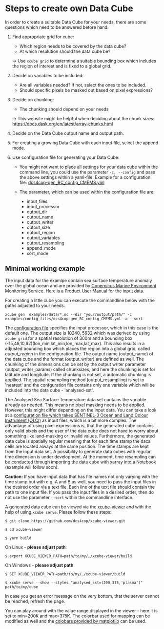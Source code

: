 # Steps to create own Data Cube

In order to create a suitable Data Cube for your needs, there are some questions which need to be answered before hand. 

1. Find appropriate grid for cube:
    * Which region needs to be covered by the data cube? 
    * At which resolution should the data cube be? 

    &rarr; Use `xcube grid` to determine a suitable bounding box which includes the region of interest 
    and is fixed to a global grid. 

2. Decide on variables to be included:
    * Are all variables needed? If not, select the ones to be included.
    * Should specific pixels be masked out based on pixel expressions? 

3. Decide on chunking:
    * The chunking should depend on your needs

    &rarr; This website might be helpful when deciding about the chunk sizes:  https://docs.dask.org/en/latest/array-chunks.html

4. Decide on the Data Cube output name and output path.

5. For creating a growing Data Cube with each input file, select the append mode. 
    
6. Use configuration file for generating your Data Cube:
    * You might not want to place all settings for your data cube within the command line, 
    you could use the parameter `-c, --config` and pass the above settings within a yaml-file. 
    Example for a configuration file: [dcs4cop-gen_BC_config_CMEMS.yml](../examples/config_files/dcs4cop-gen_BC_config_CMEMS.yml)
      
    * The parameter, which can be used within the configuration file are: 
        * input_files
        * input_processor 
        * output_dir 
        * output_name 
        * output_writer
        * output_size 
        * output_region 
        * output_variables
        * output_resampling 
        * append_mode 
        * sort_mode 
        
## Minimal working example

The input data for the examlpe contain sea surface temperature anomaly over the global ocean and are provided by [Copernicus
Marine Environment Monitoring Service](http://marine.copernicus.eu/). 
Here is a [Product User Manual](http://resources.marine.copernicus.eu/documents/PUM/CMEMS-SST-PUM-010-001.pdf) for the input data.

For creating a little cube you can execute the commandline below with the paths adjusted to your needs.

`xcube gen  examples/data/*.nc --dir "your/output/path/" -c examples/config_files/dcs4cop-gen_BC_config_CMEMS.yml -a --sort`

The [configuration file](../examples/config_files/dcs4cop-gen_BC_config_CMEMS.yml) specifies the input processor, 
which in this case is the default one. The output size is 10240, 5632 which was derived by using `xcube grid` 
for a spatial resolution of 300m and a bounding box (-15,48,10,62)(lon_min,lat_min,lon_max,lat_max). This also results 
in a adjusted bounding box which places the region into a global grid, called *output_region* in the configuration file. 
The output name (output_name) of the data cube and the format (output_writer) are defined as well. 
The chunking of the dimensions can be set by the output writer parameter (output_writer_params) called chunksizes, 
and here the chunking is set for latitude and longitude. If the chunking is not set, a automatic chunking is appllied.
The spatial resampling method (output_resampling) is set to 'nearest' and the confguration file contains only one 
variable which will be included into the data cube - 'analysed-sst'.

The Analysed Sea Surface Temperature data set contains the variable already as needed. This means no pixel 
masking needs to be applied. However, this might differ depending on the input data. You can take a look at a 
[configuration file which takes SENTINEL-3 Ocean and Land Colour Instrument (OLCI)](../examples/config_files/dcs4cop-config.yml)
as input files, which is a bit more complex.
The advantage of using pixel expressions is, that the generated cube contains only valid pixels and the user of the data cube
does not have to worry about something like land-masking or invalid values. 
Furthermore, the generated data cube is spatially regular meaning that for each time stamp the daca cells are located 
always at the same position. The time stamps are kept from the input data set. A possibility to generate data cubes with 
regular time dimension is under development. At the moment, time resampling can be conducted through importing the data cube 
with xarray into a Notebook (example will follow soon).

__Caution:__ If you have input data that has file names not only varying with the time stamp but with e.g. A and B as well, 
you need to pass the input files in the desired order via a text file. Each line of the text file should contain the 
path to one input file. If you pass the input files in a desired order, then do not use the parameter `--sort` within
the commandline interface.

A generated data cube can be viewed via the [xcube-viewer](https://github.com/dcs4cop/xcube-viewer/)
and with the help of using `xcube serve`. Please follow these steps: 

`$ git clone https://github.com/dcs4cop/xcube-viewer.git`

`$ cd xcube-viewer`

`$ yarn build`

On Linux - __please adjust path__:

`$ export XCUBE_VIEWER_PATH=path/to/my/…/xcube-viewer/build`

On Windows - __please adjust path__:

`$ SET XCUBE_VIEWER_PATH=path/to/my/…/xcube-viewer/build`

`$ xcube serve --show --styles "analysed_sst=(200,375,'plasma')" path/to/my/cube`

In case you get an error message on the very bottom, that the server cannot be reached, refresh the page. 

You can play around with the value range displayed in the viewer - here it is set to min=200K and max=375K. The colorbar 
used for mapping can be modified as well and the 
[colobars provided by matplotlib](https://matplotlib.org/examples/color/colormaps_reference.html) can be used. 